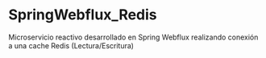 # SpringWebflux_Redis
Microservicio reactivo desarrollado en Spring Webflux realizando conexión a una cache Redis (Lectura/Escritura)
